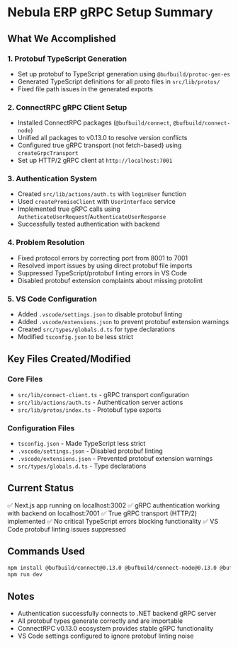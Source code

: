 # Nebula ERP gRPC Setup Summary

## What We Accomplished

### 1. Protobuf TypeScript Generation

-   Set up protobuf to TypeScript generation using `@bufbuild/protoc-gen-es`
-   Generated TypeScript definitions for all proto files in `src/lib/protos/`
-   Fixed file path issues in the generated exports

### 2. ConnectRPC gRPC Client Setup

-   Installed ConnectRPC packages (`@bufbuild/connect`, `@bufbuild/connect-node`)
-   Unified all packages to v0.13.0 to resolve version conflicts
-   Configured true gRPC transport (not fetch-based) using `createGrpcTransport`
-   Set up HTTP/2 gRPC client at `http://localhost:7001`

### 3. Authentication System

-   Created `src/lib/actions/auth.ts` with `loginUser` function
-   Used `createPromiseClient` with `UserInterface` service
-   Implemented true gRPC calls using `AutheticateUserRequest`/`AuthenticateUserResponse`
-   Successfully tested authentication with backend

### 4. Problem Resolution

-   Fixed protocol errors by correcting port from 8001 to 7001
-   Resolved import issues by using direct protobuf file imports
-   Suppressed TypeScript/protobuf linting errors in VS Code
-   Disabled protobuf extension complaints about missing protolint

### 5. VS Code Configuration

-   Added `.vscode/settings.json` to disable protobuf linting
-   Added `.vscode/extensions.json` to prevent protobuf extension warnings
-   Created `src/types/globals.d.ts` for type declarations
-   Modified `tsconfig.json` to be less strict

## Key Files Created/Modified

### Core Files

-   `src/lib/connect-client.ts` - gRPC transport configuration
-   `src/lib/actions/auth.ts` - Authentication server actions
-   `src/lib/protos/index.ts` - Protobuf type exports

### Configuration Files

-   `tsconfig.json` - Made TypeScript less strict
-   `.vscode/settings.json` - Disabled protobuf linting
-   `.vscode/extensions.json` - Prevented protobuf extension warnings
-   `src/types/globals.d.ts` - Type declarations

## Current Status

✅ Next.js app running on localhost:3002
✅ gRPC authentication working with backend on localhost:7001
✅ True gRPC transport (HTTP/2) implemented
✅ No critical TypeScript errors blocking functionality
✅ VS Code protobuf linting issues suppressed

## Commands Used

```bash
npm install @bufbuild/connect@0.13.0 @bufbuild/connect-node@0.13.0 @bufbuild/protoc-gen-connect-es@0.13.0
npm run dev
```

## Notes

-   Authentication successfully connects to .NET backend gRPC server
-   All protobuf types generate correctly and are importable
-   ConnectRPC v0.13.0 ecosystem provides stable gRPC functionality
-   VS Code settings configured to ignore protobuf linting noise
